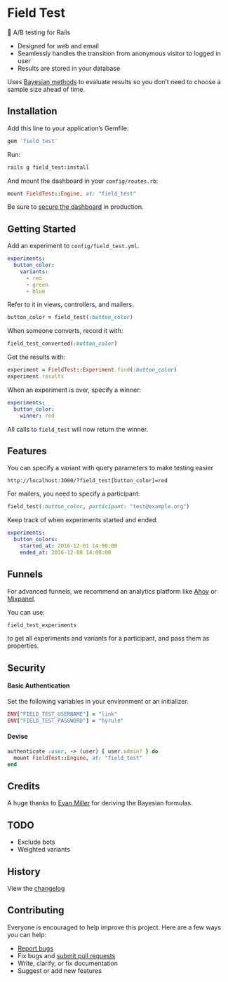 # Field Test

:maple_leaf: A/B testing for Rails

- Designed for web and email
- Seamlessly handles the transition from anonymous visitor to logged in user
- Results are stored in your database

Uses [Bayesian methods](http://www.evanmiller.org/bayesian-ab-testing.html) to evaluate results so you don’t need to choose a sample size ahead of time.

## Installation

Add this line to your application’s Gemfile:

```ruby
gem 'field_test'
```

Run:

```sh
rails g field_test:install
```

And mount the dashboard in your `config/routes.rb`:

```ruby
mount FieldTest::Engine, at: "field_test"
```

Be sure to [secure the dashboard](#security) in production.

## Getting Started

Add an experiment to `config/field_test.yml`.

```yml
experiments:
  button_color:
    variants:
      - red
      - green
      - blue
```

Refer to it in views, controllers, and mailers.

```ruby
button_color = field_test(:button_color)
```

When someone converts, record it with:

```ruby
field_test_converted(:button_color)
```

Get the results with:

```ruby
experiment = FieldTest::Experiment.find(:button_color)
experiment.results
```

When an experiment is over, specify a winner:

```yml
experiments:
  button_color:
    winner: red
```

All calls to `field_test` will now return the winner.

## Features

You can specify a variant with query parameters to make testing easier

```
http://localhost:3000/?field_test[button_color]=red
```

For mailers, you need to specify a participant:

```ruby
field_test(:button_color, participant: "test@example.org")
```

Keep track of when experiments started and ended.

```yml
experiments:
  button_colors:
    started_at: 2016-12-01 14:00:00
    ended_at: 2016-12-08 14:00:00
```

## Funnels

For advanced funnels, we recommend an analytics platform like [Ahoy](https://github.com/ankane/ahoy) or [Mixpanel](https://mixpanel.com/).

You can use:

```ruby
field_test_experiments
```

to get all experiments and variants for a participant, and pass them as properties.

## Security

#### Basic Authentication

Set the following variables in your environment or an initializer.

```ruby
ENV["FIELD_TEST_USERNAME"] = "link"
ENV["FIELD_TEST_PASSWORD"] = "hyrule"
```

#### Devise

```ruby
authenticate :user, -> (user) { user.admin? } do
  mount FieldTest::Engine, at: "field_test"
end
```

## Credits

A huge thanks to [Evan Miller](http://www.evanmiller.org/) for deriving the Bayesian formulas.

## TODO

- Exclude bots
- Weighted variants

## History

View the [changelog](https://github.com/ankane/field_test/blob/master/CHANGELOG.md)

## Contributing

Everyone is encouraged to help improve this project. Here are a few ways you can help:

- [Report bugs](https://github.com/ankane/field_test/issues)
- Fix bugs and [submit pull requests](https://github.com/ankane/field_test/pulls)
- Write, clarify, or fix documentation
- Suggest or add new features

